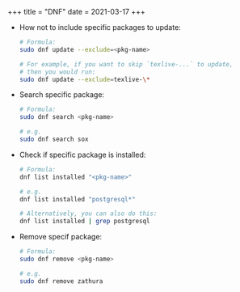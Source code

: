 +++
title = "DNF"
date = 2021-03-17
+++

- How not to include specific packages to update:

  ```bash
  # Formula:
  sudo dnf update --exclude=<pkg-name>

  # For example, if you want to skip `texlive-...` to update,
  # then you would run:
  sudo dnf update --exclude=texlive-\*
  ```

- Search specific package:

  ```bash
  # Formula:
  sudo dnf search <pkg-name>

  # e.g.
  sudo dnf search sox
  ```

- Check if specific package is installed:

  ```bash
  # Formula:
  dnf list installed "<pkg-name>"

  # e.g.
  dnf list installed "postgresql*"

  # Alternatively, you can also do this:
  dnf list installed | grep postgresql
  ```

- Remove specif package:

  ```bash
  # Formula:
  sudo dnf remove <pkg-name>

  # e.g.
  sudo dnf remove zathura
  ```
